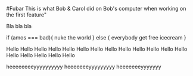#Fubar
This is what Bob & Carol did on Bob's computer when working on the first feature"

Bla bla bla

if (amos === bad){
  nuke the world
} else {
  everybody get free icecream
}

Hello Hello Hello Hello Hello Hello Hello Hello Hello Hello Hello Hello Hello Hello Hello Hello Hello Hello

heeeeeeeeyyyyyyyyyy heeeeeeeyyyyyyyyy heeeeeeeyyyyyyy
